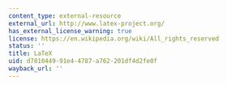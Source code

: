 ```yaml
---
content_type: external-resource
external_url: http://www.latex-project.org/
has_external_license_warning: true
license: https://en.wikipedia.org/wiki/All_rights_reserved
status: ''
title: LaTeX
uid: d7810449-91e4-4787-a762-201df4d2fe0f
wayback_url: ''
---
```

